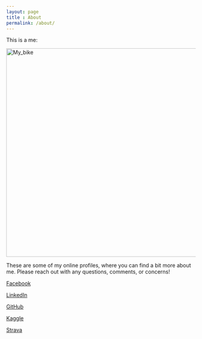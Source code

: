 ```yaml
---
layout: page
title : About
permalink: /about/
---
```


This is a me:

<a>
  <img src="/images/bike.jpg" alt="My_bike" style="width: 740px; height: 555px"/>
</a>

These are some of my online profiles, where you can find a bit more about me. Please reach out with any questions, comments, or concerns!

[Facebook](https://www.facebook.com/people/William-Nowak/2418349)

[LinkedIn](https://www.linkedin.com/in/william-nowak-a2172b16)

[GitHub](https://github.com/wnowak10/)

[Kaggle](https://www.kaggle.com/wpncrh)

[Strava](https://www.strava.com/athletes/164214)

